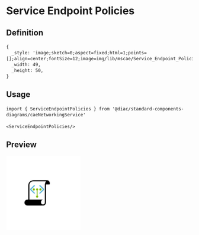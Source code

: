 # Service Endpoint Policies

## Definition

```
{
  _style: 'image;sketch=0;aspect=fixed;html=1;points=[];align=center;fontSize=12;image=img/lib/mscae/Service_Endpoint_Policies.svg;strokeColor=none;',
  _width: 49,
  _height: 50,
}
```

## Usage

```
import { ServiceEndpointPolicies } from '@diac/standard-components-diagrams/caeNetworkingService'

<ServiceEndpointPolicies/>
```

## Preview

<img src="./service-endpoint-policies.png" width="200"/>
